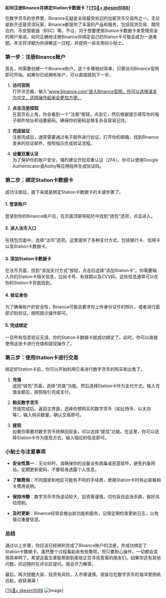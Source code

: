 **如何注册Binance并绑定Station卡数据卡？[[TG💪+ @esim1088](https://t.me/s/esim1088)]**

在数字货币的世界里，Binance无疑是全球最受欢迎的加密货币交易所之一。无论是新手还是资深玩家，Binance都提供了丰富的产品和服务，包括现货交易、期货合约、币安智能链（BSC）等。不过，对于想要使用Station卡数据卡来管理资金的用户来说，如何正确地注册Binance并绑定自己的Station卡可能会成为一道难题。本文将详细为你讲解这一过程，并提供一些实用的小贴士。

### **第一步：注册Binance账户**

首先，你需要创建一个Binance账户。这个步骤相对简单，只需访问Binance官网即可开始。如果你已经拥有账户，可以直接跳到下一步。

1. **访问官网**  
   打开浏览器，输入“www.binance.com”进入Binance官网。你可以选择语言为中文，这样操作起来会更加方便。

2. **点击注册按钮**  
   在首页右上角，你会看到一个“注册”按钮。点击它，然后根据提示填写你的电子邮件地址和设置密码。确保你的密码足够复杂且容易记住。

3. **完成验证**  
   注册完成后，通常需要通过电子邮件进行验证。打开你的邮箱，找到Binance发来的验证邮件，按照指示完成验证流程。

4. **设置双重认证**  
   为了保护你的账户安全，强烈建议开启双重认证（2FA）。你可以使用Google Authenticator或Authy等应用程序生成验证码。

### **第二步：绑定Station卡数据卡**

成功注册后，接下来就是绑定Station卡数据卡的关键步骤了。

#### **1. 登录账户**
登录到你的Binance账户后，在页面顶部导航栏中找到“钱包”选项，点击进入。

#### **2. 进入法币入口**
在钱包页面中，选择“法币”选项。这里提供了多种支付方式，包括银行卡、信用卡以及Station卡数据卡。

#### **3. 添加Station卡数据卡**
在法币页面，找到“添加支付方式”按钮，点击后选择“添加Station卡”。你需要输入你的Station卡相关信息，比如卡号、有效期以及CVV码。这些信息通常可以在你的Station卡背面找到。

#### **4. 验证身份**
为了确保账户的安全性，Binance可能会要求你上传身份证件的照片，或者进行面部识别验证。按照提示操作即可。

#### **5. 完成绑定**
一旦所有信息验证无误，你的Station卡数据卡就成功绑定了。此时，你可以直接使用这张卡进行充值和提现操作了。

### **第三步：使用Station卡进行交易**

绑定好Station卡后，你可以开始利用它来进行数字货币的购买和出售了。

1. **充值**  
   返回“钱包”页面，选择“充值”功能，然后选择Station卡作为支付方式。输入充值金额后，按照指引完成支付。

2. **购买数字货币**  
   充值完成后，返回主界面，选择你想购买的数字货币（如比特币、以太坊等），输入购买数量，确认交易即可。

3. **提现**  
   如果你需要将数字货币转换回现金，可以选择“提现”功能。在这里，你可以选择Station卡作为提现方式，输入相应的信息即可。

### **小贴士与注意事项**

- **安全性第一**：无论何时，请确保你的设备没有病毒或恶意软件，避免钓鱼网站。定期更新密码，不要轻易透露个人信息。
  
- **了解费用**：不同国家和地区可能有不同的手续费，使用Station卡时务必查看相关费用说明。

- **保持冷静**：数字货币市场波动较大，投资需谨慎。切勿盲目追涨杀跌，做好风险控制。

- **及时更新**：Binance经常会推出新功能和服务，记得定期检查更新日志，以免错过重要信息。

### **总结**

通过以上步骤，你应该已经顺利完成了Binance账户的注册，并成功绑定了Station卡数据卡。虽然整个过程看起来有些繁琐，但只要耐心操作，一切都会变得简单明了。希望这篇文章能帮助到那些正在寻找答案的朋友们。如果你还有其他问题，欢迎随时在评论区提问，我会尽力解答。

最后，再次提醒大家，投资有风险，入市需谨慎。祝各位在数字货币的海洋里扬帆远航，收获满满！

[[TG💪+ @esim1088](https://t.me/s/esim1088) ![Image](https://i.postimg.cc/4NQfJmqS/Snipaste-2025-05-13-00-14-12.png)]